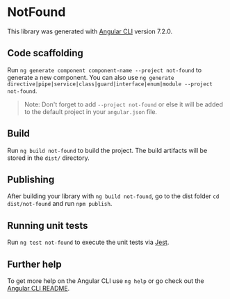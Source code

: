 # NotFound

This library was generated with [Angular CLI](https://github.com/angular/angular-cli) version 7.2.0.

## Code scaffolding

Run `ng generate component component-name --project not-found` to generate a new component. You can also use `ng generate directive|pipe|service|class|guard|interface|enum|module --project not-found`.

> Note: Don't forget to add `--project not-found` or else it will be added to the default project in your `angular.json` file.

## Build

Run `ng build not-found` to build the project. The build artifacts will be stored in the `dist/` directory.

## Publishing

After building your library with `ng build not-found`, go to the dist folder `cd dist/not-found` and run `npm publish`.

## Running unit tests

Run `ng test not-found` to execute the unit tests via [Jest](https://jestjs.io).

## Further help

To get more help on the Angular CLI use `ng help` or go check out the [Angular CLI README](https://github.com/angular/angular-cli/blob/master/README.md).
